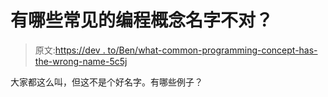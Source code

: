 # 有哪些常见的编程概念名字不对？

> 原文:[https://dev . to/Ben/what-common-programming-concept-has-the-wrong-name-5c5j](https://dev.to/ben/what-common-programming-concept-has-the-wrong-name-5c5j)

大家都这么叫，但这不是个好名字。有哪些例子？